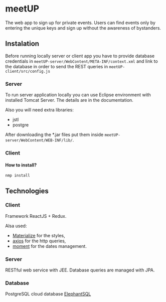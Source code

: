 # meetUP
The web app to sign up for private events. Users can find events only by entering the unique keys and sign up without the awareness of bystanders.

## Instalation
Before running locally server or client app you have to provide database credentials in `meetUP-server/WebContent/META-INF/context.xml` and link to the database in order to send the REST queries in `meetUP-client/src/config.js`

### Server
To run server application locally you can use Eclipse environment with installed Tomcat Server. The details are in the documentation.

Also you will need extra libraries:

* jstl
* postgre

After downloading the *.jar files put them inside `meetUP-server/WebContent/WEB-INF/lib/`.

### Client


#### How to install?

    nmp install


## Technologies
### Client
Framework ReactJS + Redux.

Alsa used:
* [Materialize](https://materializecss.com) for the styles,
* [axios](https://github.com/axios/axios) for the http queries,
* [moment](https://momentjs.com/) for the dates management.

### Server
RESTful web service with JEE. Database queries are managed with JPA.

### Database
PostgreSQL cloud database [ElephantSQL](https://www.elephantsql.com/)
